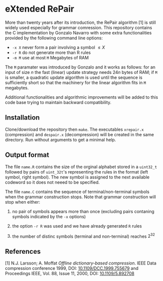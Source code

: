 # eXtended RePair

More than twenty years after its introduction, the RePair algorithm [1] is still widely used especially for grammar comression. This repository contains the C implementation by Gonzalo Navarro with some extra functionalities provided by the following command line options:

* `-x X` never form a pair involving a symbol $\leq X$
* `-r R` do not generate more than R rules  
* `-m M` use at most `M` Megabytes of RAM

The `M` paramater was introduced by Gonzalo and it works as follows: for an input of size $n$ the fast (linear) update strategy needs $24n$ bytes of RAM; if `M` is smaller, a quadratic update algorithm is used until the sequence is sufficiently short so that the machinery for the linear algorithm fits in `M` megabytes. 


Additional functionalities and algorithmic improvements will be added to this code base trying to maintain backward compatibility.



## Installation 

Clone/download the repository then `make`. The executables `xrepair.x` (compression) and `despair.x` (decompression) will be created in the same directory. Run without arguments to get a minimal help.



## Output format

The file `name.R` contains the size of the orginal alphabet stored in a `uint32_t` followed by pairs of `uint_32t`'s representing the rules in the format (left symbol, right symbol). The new symbol is assigned to the next available codeword so it does not neeed to be specified. 


The file `name.C` contains the sequence of terminal/non-terminal symbols when the grammar construction stops. Note that grammar construction will stop when either:

 1. no pair of symbols appears more than once (excluding pairs contaning symbols indicated by the `-x` options)

 2. the option `-r R` was used and we have already generated `R` rules

 3. the number of distinc symbols (terminal and non-terminal) reaches $2^{32}$ 


## References

[1] N.J. Larsson; A. Moffat *Offline dictionary-based compression*. IEEE Data compression conference 1999,  DOI: [10.1109/DCC.1999.755679](https://doi.org/10.1109/DCC.1999.755679) and Proceedings IEEE, Vol. 88, Issue 11, 2000, DOI: [10.1109/5.892708](https://doi.org/10.1109/5.892708)

